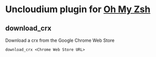 Uncloudium plugin for [Oh My Zsh](https://github.com/ohmyzsh/ohmyzsh)
==================================

download_crx
------------

Download a crx from the Google Chrome Web Store

`download_crx <Chrome Web Store URL>`
